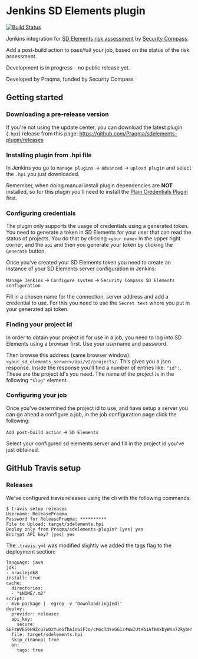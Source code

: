 # Jenkins SD Elements plugin

[![Build Status](https://travis-ci.org/Praqma/sdelements-plugin.svg?branch=master)](https://travis-ci.org/Praqma/sdelements-plugin
)

Jenkins integration for [SD Elements risk assessment](https://www.securitycompass.com/sdelements) by [Security Compass](https://www.securitycompass.com/).

Add a post-build action to pass/fail your job, based on the status of the risk assessment.

Development is in progress - no public release yet.

Developed by Praqma, funded by Security Compass

## Getting started

### Downloading a pre-release version

If you're not using the update center, you can download the latest plugin (`.hpi`) release from this page: https://github.com/Praqma/sdelements-plugin/releases

### Installing plugin from .hpi file

In Jenkins you go to `manage plugins` -> `advanced` -> `upload plugin` and select the `.hpi` you just downloaded. 

Remember, when doing manual install plugin dependencies are **NOT** installed, so for this plugin you'll need to install the [Plain Credentials Plugin](https://wiki.jenkins.io/display/JENKINS/Plain+Credentials+Plugin) first.

### Configuring credentials

The plugin only supports the usage of credentials using a generated token. You need to generate a token in SD Elements for your user that can read the status of projects. You do that by clicking `<your name>` in the upper right corner, and the `api` and then you generate your token by clicking the `Generate` button. 

Once you've created your SD Elements token you need to create an instance of your SD Elements server configuration in Jenkins: 

`Manage Jenkins` -> `Configure system` -> `Security Compass SD Elements configuration` 

Fill in a chosen name for the connection, server address and add a credential to use. For this you need to use the `Secret text` where you put in your generated api token. 

### Finding your project id

In order to obtain your project id for use in a job, you need to log into SD Elements using a browser first. Use your username and password. 

Then browse this address (same browser window): `<your_sd_elememts_server>/api/v2/projects/`. This gives you a json response. Inside the response you'll find a number of entries like: `"id":`. These are the project id's you need. The name of the project is in the following `"slug"` element.

### Configuring your job

Once you've determined the project id to use, and have setup a server you can go ahead a configure a job, in the job configuration page click the following: 

`Add post-build action` -> `SD Elements` 

Select your configured sd elements server and fill in the project id you've just obtained.

## GitHub Travis setup

### Releases

We've configured travis releases using the cli with the following commands:

```
$ travis setup releases 
Username: ReleasePraqma
Password for ReleasePraqma: **********
File to Upload: target/sdelements.hpi
Deploy only from Praqma/sdelements-plugin? |yes| yes
Encrypt API key? |yes| yes
```

The `.travis.yml` was modified slightly we added the tags flag to the deployment section: 

```
language: java
jdk:
- oraclejdk8
install: true
cache:
  directories:
  - "$HOME/.m2"
script:
- mvn package |  egrep -v 'Download(ing|ed)'
deploy:
  provider: releases
  api_key:
    secure: SEFzWVEG6H9Zcu7wOzYueGfhAisGiF7o/cMocTdYvGG1z4WwIUtHb1AfKmxbyWna72kybHtdBjnMAJ8l7gwp7UOPpHKsIkBKQ5SXa3S/2Fqj7Aq2UFioeqklqDpOlYSobUyp9epUTJnTwFTUFN4hYKxQG2ZL89xTNk3+5UxRsyH9KbL/4c6Gs8WRpmLKn0h1EHSGHw$
  file: target/sdelements.hpi
  skip_cleanup: true
  on:
    tags: true
```
